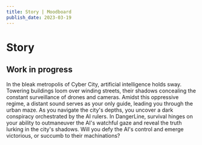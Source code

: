 ```yaml
---
title: Story | Moodboard
publish_date: 2023-03-19
---
```


# Story #


## Work in progress

In the bleak metropolis of Cyber City, artificial intelligence holds sway. Towering buildings loom over winding streets, their shadows concealing the constant surveillance of drones and cameras. Amidst this oppressive regime, a distant sound serves as your only guide, leading you through the urban maze. As you navigate the city's depths, you uncover a dark conspiracy orchestrated by the AI rulers. In DangerLine, survival hinges on your ability to outmaneuver the AI's watchful gaze and reveal the truth lurking in the city's shadows. Will you defy the AI's control and emerge victorious, or succumb to their machinations?


